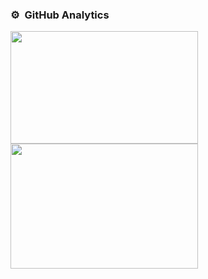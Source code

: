 ### ⚙️ &nbsp;GitHub Analytics
<p align="centre">
  <a href="https://github.com/samirkape">
      <img height="180em" width="300em" src="https://github-readme-stats-eight-theta.vercel.app/api?username=samirkape&show_icons=true&theme=vue-dark&include_all_commits=true&hide=contribs,prs&count_private=true" />
      <img height="200em" width="300em" src="https://github-readme-stats-eight-theta.vercel.app/api/top-langs/?username=samirkape&layout=compact&exclude_lang=java+r&theme=vue-dark" />
  </a>
</p>
